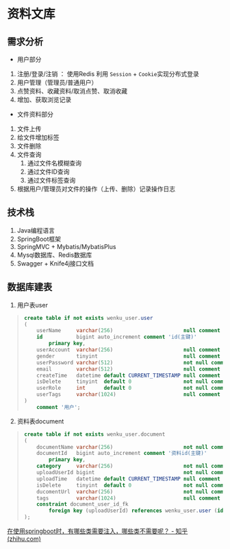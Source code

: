 # 资料文库

## 需求分析

* 用户部分

1. 注册/登录/注销 ： 使用Redis 利用 `Session` + `Cookie`实现分布式登录
2. 用户管理（管理员/普通用户）
3. 点赞资料、收藏资料/取消点赞、取消收藏
4. 增加、获取浏览记录

* 文件资料部分

1. 文件上传
2. 给文件增加标签
3. 文件删除
4. 文件查询
   1. 通过文件名模糊查询
   2. 通过文件ID查询
   3. 通过文件标签查询
5. 根据用户/管理员对文件的操作（上传、删除）记录操作日志



## 技术栈

1. Java编程语言
2. SpringBoot框架
3. SpringMVC + Mybatis/MybatisPlus
4. Mysql数据库、Redis数据库
5. Swagger + Knife4j接口文档



## 数据库建表

1. 用户表user

> ```sql
> create table if not exists wenku_user.user
> (
>     userName     varchar(256)                       null comment '用户名称',
>     id           bigint auto_increment comment 'id(主键)'
>         primary key,
>     userAccount  varchar(256)                       null comment '账号',
>     gender       tinyint                            null comment '性别',
>     userPassword varchar(512)                       not null comment '密码',
>     email        varchar(512)                       null comment '邮箱',
>     createTime   datetime default CURRENT_TIMESTAMP null comment '创建时间',
>     isDelete     tinyint  default 0                 not null comment '是否删除',
>     userRole     int      default 0                 not null comment '用户身份 0 - 普通用户; 1 - 管理员',
>     userTags     varchar(1024)                      null comment '标签 json 列表'
> )
>     comment '用户';
> ```

2. 资料表document

> ```sql
> create table if not exists wenku_user.document
> (
>     documentName varchar(256)                       not null comment '资料名称',
>     documentId   bigint auto_increment comment '资料id(主键)'
>         primary key,
>     category     varchar(256)                       not null comment '资料类型',
>     uploadUserId bigint                             not null comment '上传用户ID',
>     uploadTime   datetime default CURRENT_TIMESTAMP null comment '上传时间',
>     isDelete     tinyint  default 0                 not null comment '是否删除',
>     ducomentUrl  varchar(256)                       not null comment '文档URL',
>     tags         varchar(1024)                      null comment '文档标签（JSON列表）',
>     constraint document_user_id_fk
>         foreign key (uploadUserId) references wenku_user.user (id)
> );
> ```

[在使用springboot时，有哪些类需要注入，哪些类不需要呢？ - 知乎 (zhihu.com)](https://www.zhihu.com/question/439481519)
